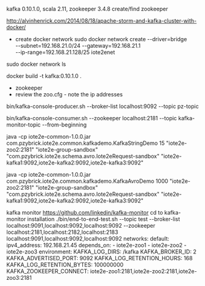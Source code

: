 kafka 0.10.1.0, scala 2.11, zookeeper 3.4.8 
create/find zookeeper


http://alvinhenrick.com/2014/08/18/apache-storm-and-kafka-cluster-with-docker/

+ create docker network
sudo docker network create --driver=bridge \
--subnet=192.168.21.0/24 --gateway=192.168.21.1 \
--ip-range=192.168.21.128/25 iote2enet

sudo docker network ls

docker build -t kafka:0.10.1.0 .

- zookeeper
 - review the zoo.cfg - note the ip addresses

bin/kafka-console-producer.sh --broker-list localhost:9092 --topic pz-topic 

bin/kafka-console-consumer.sh --zookeeper localhost:2181 --topic kafka-monitor-topic --from-beginning

java -cp iote2e-common-1.0.0.jar com.pzybrick.iote2e.common.kafkademo.KafkaStringDemo 15 "iote2e-zoo2:2181" "iote2e-group-sandbox" "com.pzybrick.iote2e.schema.avro.Iote2eRequest-sandbox" "iote2e-kafka1:9092,iote2e-kafka2:9092,iote2e-kafka3:9092"

java -cp iote2e-common-1.0.0.jar com.pzybrick.iote2e.common.kafkademo.KafkaAvroDemo 1000 "iote2e-zoo2:2181" "iote2e-group-sandbox" "com.pzybrick.iote2e.schema.avro.Iote2eRequest-sandbox" "iote2e-kafka1:9092,iote2e-kafka2:9092,iote2e-kafka3:9092"

kafka monitor
https://github.com/linkedin/kafka-monitor 
cd to kafka-monitor installation
./bin/end-to-end-test.sh --topic test --broker-list localhost:9091,localhost:9092,localhost:9092 --zookeeper localhost:2181,localhost:2182,localhost:2183
localhost:9091,localhost:9092,localhost:9092
    networks:
      default:
        ipv4_address: 192.168.21.45
    depends_on:
      - iote2e-zoo1
      - iote2e-zoo2
      - iote2e-zoo3
    environment:
      KAFKA_LOG_DIRS: /kafka
      KAFKA_BROKER_ID: 2
      KAFKA_ADVERTISED_PORT: 9092
      KAFKA_LOG_RETENTION_HOURS: 168
      KAFKA_LOG_RETENTION_BYTES: 100000000
      KAFKA_ZOOKEEPER_CONNECT: iote2e-zoo1:2181,iote2e-zoo2:2181,iote2e-zoo3:2181